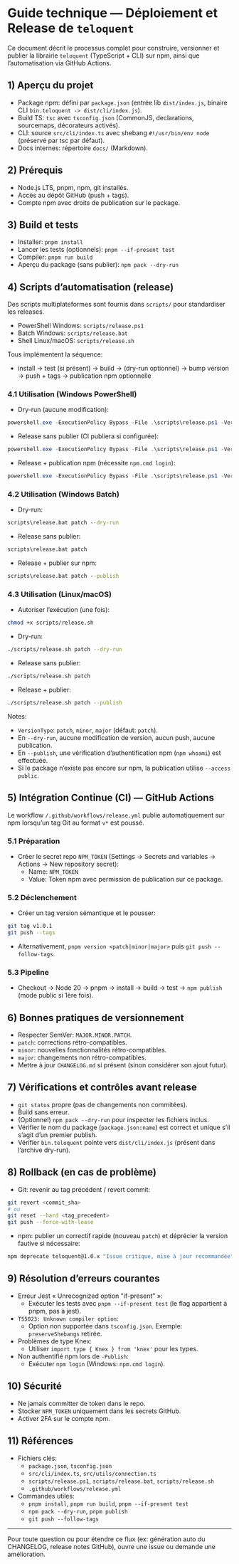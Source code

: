 # Guide technique — Déploiement et Release de `teloquent`

Ce document décrit le processus complet pour construire, versionner et publier la librairie `teloquent` (TypeScript + CLI) sur npm, ainsi que l’automatisation via GitHub Actions.

## 1) Aperçu du projet

- Package npm: défini par `package.json` (entrée lib `dist/index.js`, binaire CLI `bin.teloquent -> dist/cli/index.js`).
- Build TS: `tsc` avec `tsconfig.json` (CommonJS, declarations, sourcemaps, décorateurs activés).
- CLI: source `src/cli/index.ts` avec shebang `#!/usr/bin/env node` (préservé par tsc par défaut).
- Docs internes: répertoire `docs/` (Markdown).

## 2) Prérequis

- Node.js LTS, pnpm, npm, git installés.
- Accès au dépôt GitHub (push + tags).
- Compte npm avec droits de publication sur le package.

## 3) Build et tests

- Installer: `pnpm install`
- Lancer les tests (optionnels): `pnpm --if-present test`
- Compiler: `pnpm run build`
- Aperçu du package (sans publier): `npm pack --dry-run`

## 4) Scripts d’automatisation (release)

Des scripts multiplateformes sont fournis dans `scripts/` pour standardiser les releases.

- PowerShell Windows: `scripts/release.ps1`
- Batch Windows: `scripts/release.bat`
- Shell Linux/macOS: `scripts/release.sh`

Tous implémentent la séquence:
- install → test (si présent) → build → (dry-run optionnel) → bump version → push + tags → publication npm optionnelle

### 4.1 Utilisation (Windows PowerShell)

- Dry-run (aucune modification):
```powershell
powershell.exe -ExecutionPolicy Bypass -File .\scripts\release.ps1 -VersionType patch -DryRun
```
- Release sans publier (CI publiera si configurée):
```powershell
powershell.exe -ExecutionPolicy Bypass -File .\scripts\release.ps1 -VersionType patch
```
- Release + publication npm (nécessite `npm.cmd login`):
```powershell
powershell.exe -ExecutionPolicy Bypass -File .\scripts\release.ps1 -VersionType patch -Publish
```

### 4.2 Utilisation (Windows Batch)

- Dry-run:
```bat
scripts\release.bat patch --dry-run
```
- Release sans publier:
```bat
scripts\release.bat patch
```
- Release + publier sur npm:
```bat
scripts\release.bat patch --publish
```

### 4.3 Utilisation (Linux/macOS)

- Autoriser l’exécution (une fois):
```bash
chmod +x scripts/release.sh
```
- Dry-run:
```bash
./scripts/release.sh patch --dry-run
```
- Release sans publier:
```bash
./scripts/release.sh patch
```
- Release + publier:
```bash
./scripts/release.sh patch --publish
```

Notes:
- `VersionType`: `patch`, `minor`, `major` (défaut: `patch`).
- En `--dry-run`, aucune modification de version, aucun push, aucune publication.
- En `--publish`, une vérification d’authentification npm (`npm whoami`) est effectuée.
- Si le package n’existe pas encore sur npm, la publication utilise `--access public`.

## 5) Intégration Continue (CI) — GitHub Actions

Le workflow `/.github/workflows/release.yml` publie automatiquement sur npm lorsqu’un tag Git au format `v*` est poussé.

### 5.1 Préparation

- Créer le secret repo `NPM_TOKEN` (Settings → Secrets and variables → Actions → New repository secret):
  - Name: `NPM_TOKEN`
  - Value: Token npm avec permission de publication sur ce package.

### 5.2 Déclenchement

- Créer un tag version sémantique et le pousser:
```bash
git tag v1.0.1
git push --tags
```
- Alternativement, `pnpm version <patch|minor|major>` puis `git push --follow-tags`.

### 5.3 Pipeline

- Checkout → Node 20 → pnpm → install → build → test → `npm publish` (mode public si 1ère fois).

## 6) Bonnes pratiques de versionnement

- Respecter SemVer: `MAJOR.MINOR.PATCH`.
- `patch`: corrections rétro-compatibles.
- `minor`: nouvelles fonctionnalités rétro-compatibles.
- `major`: changements non rétro-compatibles.
- Mettre à jour `CHANGELOG.md` si présent (sinon considérer son ajout futur).

## 7) Vérifications et contrôles avant release

- `git status` propre (pas de changements non commitées).
- Build sans erreur.
- (Optionnel) `npm pack --dry-run` pour inspecter les fichiers inclus.
- Vérifier le nom du package (`package.json:name`) est correct et unique s’il s’agit d’un premier publish.
- Vérifier `bin.teloquent` pointe vers `dist/cli/index.js` (présent dans l’archive dry-run).

## 8) Rollback (en cas de problème)

- Git: revenir au tag précédent / revert commit:
```bash
git revert <commit_sha>
# ou
git reset --hard <tag_precedent>
git push --force-with-lease
```
- npm: publier un correctif rapide (nouveau `patch`) et déprécier la version fautive si nécessaire:
```bash
npm deprecate teloquent@1.0.x "Issue critique, mise à jour recommandée"
```

## 9) Résolution d’erreurs courantes

- Erreur Jest « Unrecognized option \"if-present\" »:
  - Exécuter les tests avec `pnpm --if-present test` (le flag appartient à pnpm, pas à jest).
- `TS5023: Unknown compiler option`:
  - Option non supportée dans `tsconfig.json`. Exemple: `preserveShebangs` retirée.
- Problèmes de type Knex:
  - Utiliser `import type { Knex } from 'knex'` pour les types.
- Non authentifié npm lors de `-Publish`:
  - Exécuter `npm login` (Windows: `npm.cmd login`).

## 10) Sécurité

- Ne jamais committer de token dans le repo.
- Stocker `NPM_TOKEN` uniquement dans les secrets GitHub.
- Activer 2FA sur le compte npm.

## 11) Références

- Fichiers clés:
  - `package.json`, `tsconfig.json`
  - `src/cli/index.ts`, `src/utils/connection.ts`
  - `scripts/release.ps1`, `scripts/release.bat`, `scripts/release.sh`
  - `.github/workflows/release.yml`
- Commandes utiles:
  - `pnpm install`, `pnpm run build`, `pnpm --if-present test`
  - `npm pack --dry-run`, `pnpm publish`
  - `git push --follow-tags`

---

Pour toute question ou pour étendre ce flux (ex: génération auto du CHANGELOG, release notes GitHub), ouvre une issue ou demande une amélioration.
